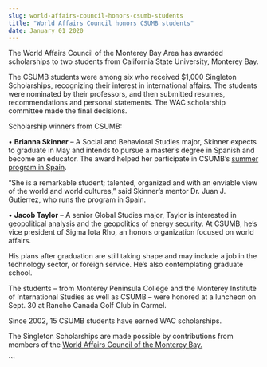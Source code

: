 ```yaml
---
slug: world-affairs-council-honors-csumb-students
title: "World Affairs Council honors CSUMB students"
date: January 01 2020
---
```


 
<p>
  The World Affairs Council of the Monterey Bay Area has awarded scholarships to
  two students from California State University, Monterey Bay.
</p>
<p>
  The CSUMB students were among six who received $1,000 Singleton Scholarships,
  recognizing their interest in international affairs. The students were
  nominated by their professors, and then submitted resumes, recommendations and
  personal statements. The WAC scholarship committee made the final decisions.
</p>
<p>Scholarship winners from CSUMB:</p>
<p>
  • <strong>Brianna Skinner</strong> – A Social and Behavioral Studies major,
  Skinner expects to graduate in May and intends to pursue a master’s degree in
  Spanish and become an educator. The award helped her participate in CSUMB’s
  <a
    href="https://news.csumb.edu/news/2014/jun/17/students&#45;travel&#45;spain&#45;summer&#45;school"
    >summer program in Spain</a
  >.
</p>
<p>
  “She is a remarkable student; talented, organized and with an enviable view of
  the world and world cultures,” said Skinner’s mentor Dr. Juan J. Gutierrez,
  who runs the program in Spain.
</p>
<p>
  • <strong>Jacob Taylor</strong> – A senior Global Studies major, Taylor is
  interested in geopolitical analysis and the geopolitics of energy security. At
  CSUMB, he’s vice president of Sigma Iota Rho, an honors organization focused
  on world affairs.
</p>
<p>
  His plans after graduation are still taking shape and may include a job in the
  technology sector, or foreign service. He’s also contemplating graduate
  school.
</p>
<p>
  The students – from Monterey Peninsula College and the Monterey Institute of
  International Studies as well as CSUMB – were honored at a luncheon on Sept.
  30 at Rancho Canada Golf Club in Carmel.
</p>
<p>Since 2002, 15 CSUMB students have earned WAC scholarships.</p>
<p>
  The Singleton Scholarships are made possible by contributions from members of
  the
  <a href="https://www.wacmb.org/WACMB/WACMB&#45;Home&#45;Page.html"
    >World Affairs Council of the Monterey Bay.</a
  >
</p>
```
